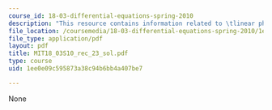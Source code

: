 ```yaml
---
course_id: 18-03-differential-equations-spring-2010
description: "This resource contains information related to \tlinear phase portraits."
file_location: /coursemedia/18-03-differential-equations-spring-2010/1ee0e09c595873a38c94b6bb4a407be7_MIT18_03S10_rec_23_sol.pdf
file_type: application/pdf
layout: pdf
title: MIT18_03S10_rec_23_sol.pdf
type: course
uid: 1ee0e09c595873a38c94b6bb4a407be7

---
```

None